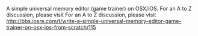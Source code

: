 A simple universal memory editor (game trainer) on OSX/iOS. For an A to Z discussion, please visit For an A to Z discussion, please visit http://bbs.iosre.com/t/write-a-simple-universal-memory-editor-game-trainer-on-osx-ios-from-scratch/115

